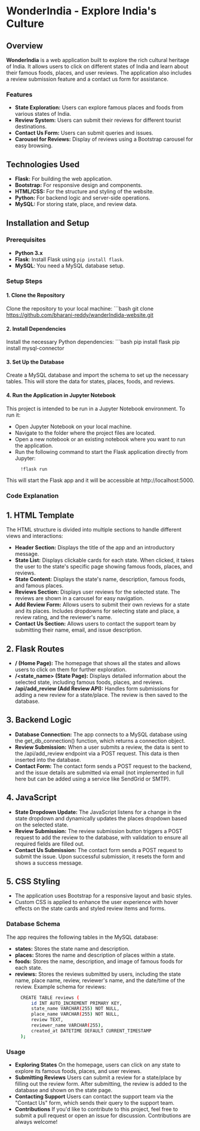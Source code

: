 # WonderIndia - Explore India's Culture

## Overview

**WonderIndia** is a web application built to explore the rich cultural heritage of India. It allows users to click on different states of India and learn about their famous foods, places, and user reviews. The application also includes a review submission feature and a contact us form for assistance.

### Features
- **State Exploration:** Users can explore famous places and foods from various states of India.
- **Review System:** Users can submit their reviews for different tourist destinations.
- **Contact Us Form:** Users can submit queries and issues.
- **Carousel for Reviews:** Display of reviews using a Bootstrap carousel for easy browsing.

## Technologies Used
- **Flask:** For building the web application.
- **Bootstrap:** For responsive design and components.
- **HTML/CSS:** For the structure and styling of the website.
- **Python:** For backend logic and server-side operations.
- **MySQL:** For storing state, place, and review data.

## Installation and Setup

### Prerequisites
- **Python 3.x**
- **Flask**: Install Flask using `pip install flask`.
- **MySQL**: You need a MySQL database setup.

### Setup Steps

#### 1. **Clone the Repository**
Clone the repository to your local machine:
    ```bash
      git clone https://github.com/bharani-reddy/wanderIndida-website.git
#### 2. Install Dependencies
Install the necessary Python dependencies:
     ```bash
        pip install flask
        pip install mysql-connector
#### 3. Set Up the Database
Create a MySQL database and import the schema to set up the necessary tables. This will store the data for states, places, foods, and reviews.

#### 4. Run the Application in Jupyter Notebook
This project is intended to be run in a Jupyter Notebook environment. To run it:

  - Open Jupyter Notebook on your local machine.
  - Navigate to the folder where the project files are located.
  - Open a new notebook or an existing notebook where you want to run the application.
  - Run the following command to start the Flask application directly from Jupyter:
    ```bash
      !flask run
This will start the Flask app and it will be accessible at http://localhost:5000.
### Code Explanation
## 1. HTML Template
The HTML structure is divided into multiple sections to handle different views and interactions:

- **Header Section:** Displays the title of the app and an introductory message.
- **State List:** Displays clickable cards for each state. When clicked, it takes the user to the state's specific page showing famous foods, places, and reviews.
- **State Content:** Displays the state's name, description, famous foods, and famous places.
- **Reviews Section:** Displays user reviews for the selected state. The reviews are shown in a carousel for easy navigation.
- **Add Review Form:** Allows users to submit their own reviews for a state and its places. Includes dropdowns for selecting state and place, a review rating, and the reviewer's name.
- **Contact Us Section:** Allows users to contact the support team by submitting their name, email, and issue description. 
## 2. Flask Routes
- **/ (Home Page):** The homepage that shows all the states and allows users to click on them for further exploration.
- **/<state_name> (State Page):** Displays detailed information about the selected state, including famous foods, places, and reviews.
- **/api/add_review (Add Review API):** Handles form submissions for adding a new review for a state/place. The review is then saved to the database.
## 3. Backend Logic
- **Database Connection:** The app connects to a MySQL database using the get_db_connection() function, which returns a connection object.
- **Review Submission:** When a user submits a review, the data is sent to the /api/add_review endpoint via a POST request. This data is then inserted into the database.
- **Contact Form:** The contact form sends a POST request to the backend, and the issue details are submitted via email (not implemented in full here but can be added using a service like SendGrid or SMTP).
## 4. JavaScript
- **State Dropdown Update:** The JavaScript listens for a change in the state dropdown and dynamically updates the places dropdown based on the selected state.
- **Review Submission:** The review submission button triggers a POST request to add the review to the database, with validation to ensure all required fields are filled out.
- **Contact Us Submission:** The contact form sends a POST request to submit the issue. Upon successful submission, it resets the form and shows a success message.
## 5. CSS Styling
- The application uses Bootstrap for a responsive layout and basic styles.
- Custom CSS is applied to enhance the user experience with hover effects on the state cards and styled review items and forms.
### Database Schema
The app requires the following tables in the MySQL database:

- **states:** Stores the state name and description.
- **places:** Stores the name and description of places within a state.
- **foods:** Stores the name, description, and image of famous foods for each state.
- **reviews:** Stores the reviews submitted by users, including the state name, place name, review, reviewer's name, and the date/time of the review.
Example schema for reviews:
    ```bash
      CREATE TABLE reviews (
          id INT AUTO_INCREMENT PRIMARY KEY,
          state_name VARCHAR(255) NOT NULL,
          place_name VARCHAR(255) NOT NULL,
          review TEXT,
          reviewer_name VARCHAR(255),
          created_at DATETIME DEFAULT CURRENT_TIMESTAMP
      );
### Usage
- **Exploring States**
On the homepage, users can click on any state to explore its famous foods, places, and user reviews.
- **Submitting Reviews**
Users can submit a review for a state/place by filling out the review form. After submitting, the review is added to the database and shown on the state page.
- **Contacting Support**
Users can contact the support team via the "Contact Us" form, which sends their query to the support team.
- **Contributions**
If you'd like to contribute to this project, feel free to submit a pull request or open an issue for discussion. Contributions are always welcome!
